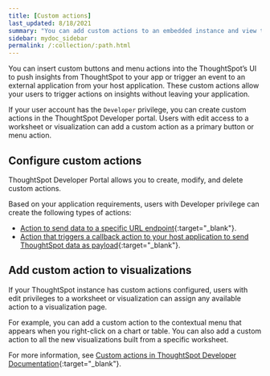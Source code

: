 ```yaml
---
title: [Custom actions]
last_updated: 8/18/2021
summary: "You can add custom actions to an embedded instance and view them in the menu options on visualizations."
sidebar: mydoc_sidebar
permalink: /:collection/:path.html
---
```


You can insert custom buttons and menu actions into the ThoughtSpot’s UI to push insights from ThoughtSpot to your app or trigger an event to an external application from your host application. These custom actions allow your users to trigger actions on insights without leaving your application.

If your user account has the `Developer` privilege, you can create custom actions in the ThoughtSpot Developer portal. Users with edit access to a worksheet or visualization can add a custom action as a primary button or menu action.

## Configure custom actions

ThoughtSpot Developer Portal allows you to create, modify, and delete custom actions.

Based on your application requirements, users with Developer privilege can create the following types of actions:

- [Action to send data to a specific URL endpoint](https://developers.thoughtspot.com/docs/?pageid=custom-action-url){:target="_blank"}.
- [Action that triggers a callback action to your host application to send ThoughtSpot data as payload](https://developers.thoughtspot.com/docs/?pageid=custom-action-callback){:target="_blank"}.

## Add custom action to visualizations

If your ThoughtSpot instance has custom actions configured, users with edit privileges to a worksheet or visualization can assign any available action to a visualization page.

For example, you can add a custom action to the contextual menu that appears when you right-click on a chart or table. You can also add a custom action to all the new visualizations built from a specific worksheet.   

For more information, see [Custom actions in ThoughtSpot Developer Documentation](https://developers.thoughtspot.com/docs/?pageid=custom-action-intro){:target="_blank"}.
